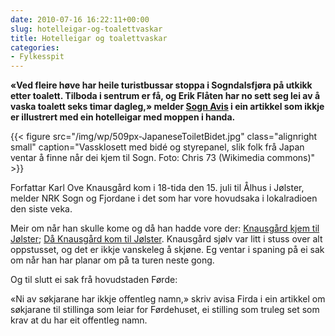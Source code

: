 ```yaml
---
date: 2010-07-16 16:22:11+00:00
slug: hotelleigar-og-toalettvaskar
title: Hotelleigar og toalettvaskar
categories:
- Fylkesspit
---
```


**«Ved fleire høve har heile turistbussar stoppa i Sogndalsfjøra på utkikk etter toalett. Tilboda i sentrum er få, og Erik Flåten har no sett seg lei av å vaska toalett seks timar dagleg,» melder [Sogn Avis](http://www.sognavis.no/lokale_nyhende/article5193280.ece) i ein artikkel som ikkje er illustrert med ein hotelleigar med moppen i handa.**

{{< figure src="/img/wp/509px-JapaneseToiletBidet.jpg" class="alignright small" caption="Vassklosett med bidé og styrepanel, slik folk frå Japan ventar å finne når dei kjem til Sogn. Foto: Chris 73 (Wikimedia commons)" >}}

<!--more-->

Forfattar Karl Ove Knausgård kom i 18-tida den 15. juli til Ålhus i Jølster,  melder NRK Sogn og Fjordane i det som har vore hovudsaka i lokalradioen den siste veka.

Meir om når han skulle kome og då han hadde vore der: [Knausgård kjem til Jølster](http://nrk.no/nyheter/distrikt/nrk_sogn_og_fjordane/1.7200321); [Då Knausgård kom til Jølster](http://nrk.no/nyheter/distrikt/nrk_sogn_og_fjordane/1.7211507). Knausgård sjølv var litt i stuss over alt oppstusset, og det er ikkje vanskeleg å skjøne. Eg ventar i spaning på ei sak om når han har planar om på ta turen neste gong.

Og til slutt ei sak frå hovudstaden Førde:

«Ni av søkjarane har ikkje offentleg namn,» skriv avisa Firda i ein artikkel om søkjarane til stillinga som leiar for Førdehuset, ei stilling som truleg set som krav at du har eit offentleg namn.
